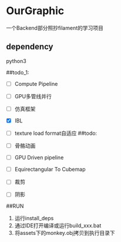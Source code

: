 # OurGraphic
一个Backend部分照抄filament的学习项目

## dependency
python3

##todo_1:
- [ ] Compute Pipeline
- [ ] GPU多管线并行
- [ ] 仿真框架

- [x] IBL
- [ ] texture load format自适应
##todo:
- [ ] 骨骼动画
- [ ] GPU Driven pipeline
- [ ] Equirectangular To Cubemap
- [ ] 裁剪
- [ ] 阴影

##RUN
1. 运行install_deps
2. 通过IDE打开编译或运行build_xxx.bat
3. 将assets下的monkey.obj拷贝到执行目录下
